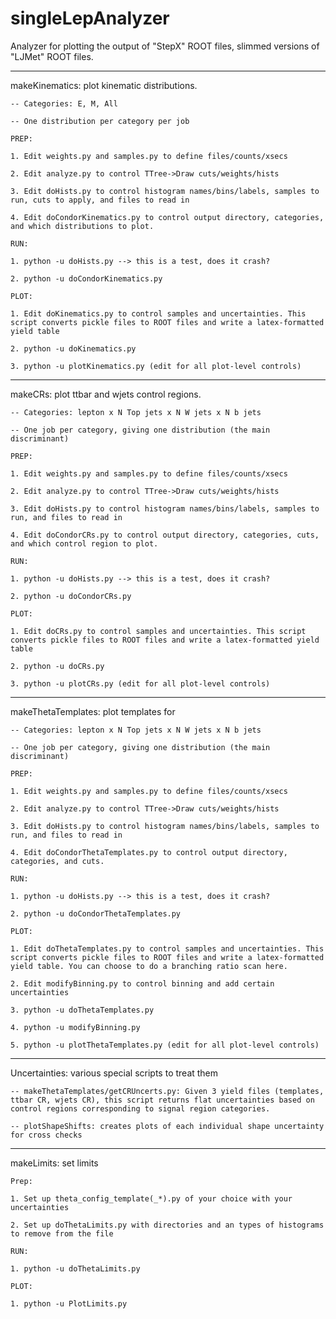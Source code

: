 # singleLepAnalyzer

Analyzer for plotting the output of "StepX" ROOT files, slimmed versions of "LJMet" ROOT files.

-----------------------------------------------------------------------------------------------

makeKinematics: plot kinematic distributions. 

 	-- Categories: E, M, All

	-- One distribution per category per job

	PREP:

	1. Edit weights.py and samples.py to define files/counts/xsecs

	2. Edit analyze.py to control TTree->Draw cuts/weights/hists

	3. Edit doHists.py to control histogram names/bins/labels, samples to run, cuts to apply, and files to read in

	4. Edit doCondorKinematics.py to control output directory, categories, and which distributions to plot.

	RUN:

	1. python -u doHists.py --> this is a test, does it crash?

	2. python -u doCondorKinematics.py

	PLOT:

	1. Edit doKinematics.py to control samples and uncertainties. This script converts pickle files to ROOT files and write a latex-formatted yield table

	2. python -u doKinematics.py

	3. python -u plotKinematics.py (edit for all plot-level controls)

-----------------------------------------------------------------------------------------------

makeCRs: plot ttbar and wjets control regions.

	-- Categories: lepton x N Top jets x N W jets x N b jets

	-- One job per category, giving one distribution (the main discriminant)

	PREP:

	1. Edit weights.py and samples.py to define files/counts/xsecs

	2. Edit analyze.py to control TTree->Draw cuts/weights/hists

	3. Edit doHists.py to control histogram names/bins/labels, samples to run, and files to read in

	4. Edit doCondorCRs.py to control output directory, categories, cuts, and which control region to plot.

	RUN:

	1. python -u doHists.py --> this is a test, does it crash?

	2. python -u doCondorCRs.py

	PLOT:

	1. Edit doCRs.py to control samples and uncertainties. This script converts pickle files to ROOT files and write a latex-formatted yield table

	2. python -u doCRs.py

	3. python -u plotCRs.py (edit for all plot-level controls)
	 
-----------------------------------------------------------------------------------------------

makeThetaTemplates: plot templates for 

	-- Categories: lepton x N Top jets x N W jets x N b jets

	-- One job per category, giving one distribution (the main discriminant)

	PREP:

	1. Edit weights.py and samples.py to define files/counts/xsecs

	2. Edit analyze.py to control TTree->Draw cuts/weights/hists

	3. Edit doHists.py to control histogram names/bins/labels, samples to run, and files to read in

	4. Edit doCondorThetaTemplates.py to control output directory, categories, and cuts. 

	RUN:

	1. python -u doHists.py --> this is a test, does it crash?

	2. python -u doCondorThetaTemplates.py

	PLOT:

	1. Edit doThetaTemplates.py to control samples and uncertainties. This script converts pickle files to ROOT files and write a latex-formatted yield table. You can choose to do a branching ratio scan here.

	2. Edit modifyBinning.py to control binning and add certain uncertainties

	3. python -u doThetaTemplates.py

	4. python -u modifyBinning.py

	5. python -u plotThetaTemplates.py (edit for all plot-level controls)

-----------------------------------------------------------------------------------------------

Uncertainties: various special scripts to treat them

	-- makeThetaTemplates/getCRUncerts.py: Given 3 yield files (templates, ttbar CR, wjets CR), this script returns flat uncertainties based on control regions corresponding to signal region categories.

	-- plotShapeShifts: creates plots of each individual shape uncertainty for cross checks

-----------------------------------------------------------------------------------------------

makeLimits: set limits

	Prep:

	1. Set up theta_config_template(_*).py of your choice with your uncertainties

	2. Set up doThetaLimits.py with directories and an types of histograms to remove from the file

	RUN:

	1. python -u doThetaLimits.py

	PLOT:

	1. python -u PlotLimits.py
	
